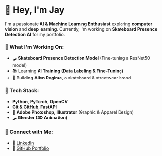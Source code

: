 # 👋 Hey, I'm Jay  

I'm a passionate **AI & Machine Learning Enthusiast** exploring **computer vision** and **deep learning**. Currently, I'm working on **Skateboard Presence Detection AI** for my portfolio.

### 🚀 What I'm Working On:
- 🛹 **Skateboard Presence Detection Model** (Fine-tuning a ResNet50 model)
- 📚 Learning **AI Training (Data Labeling & Fine-Tuning)**
- 🎨 Building **Alien Regime**, a skateboard & streetwear brand

### 🔧 Tech Stack:
- **Python**, **PyTorch**, **OpenCV**
- **Git & GitHub**, **FastAPI**
- 🎨 **Adobe Photoshop, Illustrator** (Graphic & Apparel Design)
- 🛹 **Blender (3D Animation)**

### 📌 Connect with Me:
- 🔗 [LinkedIn](https://www.linkedin.com/in/jay-emmanuel-16999831a/)
- 📂 [GitHub Portfolio](www.github.com/save-as-jpg)
